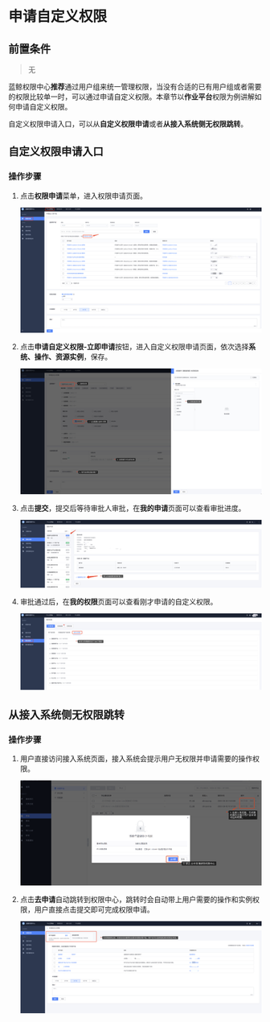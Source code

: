 # 申请自定义权限

## 前置条件

> 无

蓝鲸权限中心**推荐**通过用户组来统一管理权限，当没有合适的已有用户组或者需要的权限比较单一时，可以通过申请自定义权限。本章节以**作业平台**权限为例讲解如何申请自定义权限。  

自定义权限申请入口，可以从**自定义权限申请**或者**从接入系统侧无权限跳转**。

## 自定义权限申请入口

### 操作步骤

1. 点击**权限申请**菜单，进入权限申请页面。

   ![image-20230713213342267](ApplyToCustomPermissions/image-20230713213342267.png)

2. 点击**申请自定义权限-立即申请**按钮，进入自定义权限申请页面，依次选择**系统、操作、资源实例**，保存。

   ![image-20230713213912969](ApplyToCustomPermissions/image-20230713213912969.png)

3. 点击**提交**，提交后等待审批人审批，在**我的申请**页面可以查看审批进度。

   ![image-20230713214125834](ApplyToCustomPermissions/image-20230713214125834.png)

4. 审批通过后，在**我的权限**页面可以查看刚才申请的自定义权限。

   ![image-20230713214305525](ApplyToCustomPermissions/image-20230713214305525.png)

## 从接入系统侧无权限跳转

### 操作步骤

1. 用户直接访问接入系统页面，接入系统会提示用户无权限并申请需要的操作权限。

   ![image-20200921215730298](ApplyToCustomPermissions/image-20200921215730298.png)

2. 点击**去申请**自动跳转到权限中心，跳转时会自动带上用户需要的操作和实例权限，用户直接点击提交即可完成权限申请。

   ![image-20230713214849435](ApplyToCustomPermissions/image-20230713214849435.png)




